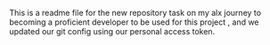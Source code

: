 This is a readme file for the new repository task on my alx journey to becoming a proficient developer to be used for this project , and we updated our git config using our personal access token.
